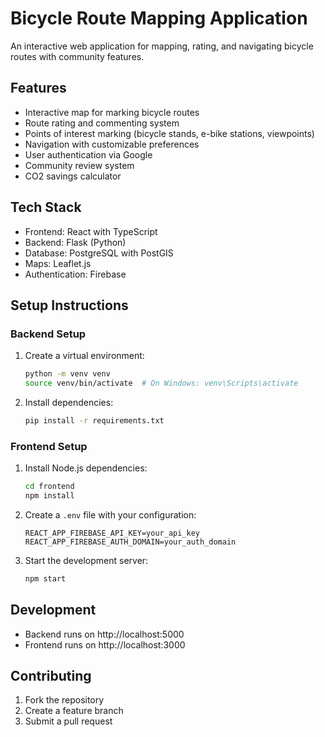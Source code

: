 # Bicycle Route Mapping Application

An interactive web application for mapping, rating, and navigating bicycle routes with community features.

## Features

- Interactive map for marking bicycle routes
- Route rating and commenting system
- Points of interest marking (bicycle stands, e-bike stations, viewpoints)
- Navigation with customizable preferences
- User authentication via Google
- Community review system
- CO2 savings calculator

## Tech Stack

- Frontend: React with TypeScript
- Backend: Flask (Python)
- Database: PostgreSQL with PostGIS
- Maps: Leaflet.js
- Authentication: Firebase

## Setup Instructions

### Backend Setup
1. Create a virtual environment:
   ```bash
   python -m venv venv
   source venv/bin/activate  # On Windows: venv\Scripts\activate
   ```
2. Install dependencies:
   ```bash
   pip install -r requirements.txt
   ```

### Frontend Setup
1. Install Node.js dependencies:
   ```bash
   cd frontend
   npm install
   ```

2. Create a `.env` file with your configuration:
   ```
   REACT_APP_FIREBASE_API_KEY=your_api_key
   REACT_APP_FIREBASE_AUTH_DOMAIN=your_auth_domain
   ```

3. Start the development server:
   ```bash
   npm start
   ```

## Development

- Backend runs on http://localhost:5000
- Frontend runs on http://localhost:3000

## Contributing

1. Fork the repository
2. Create a feature branch
3. Submit a pull request 